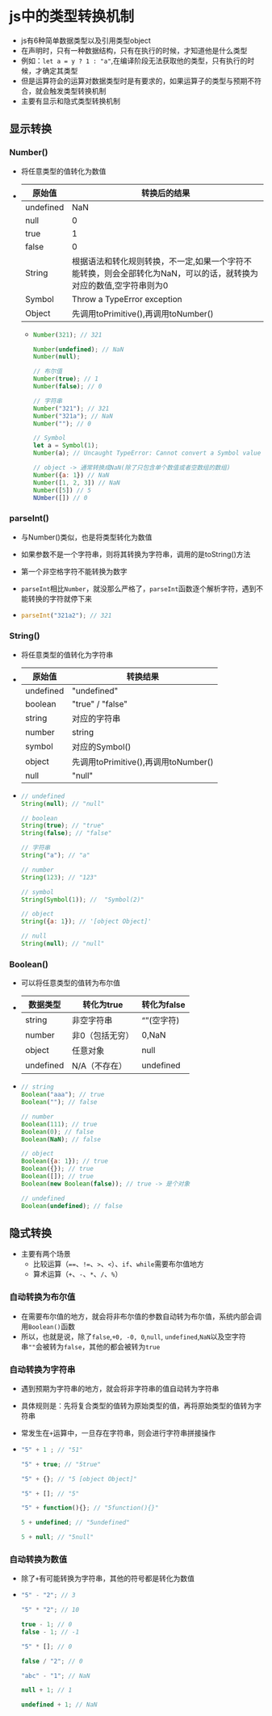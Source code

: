 # js中的类型转换机制

- js有6种简单数据类型以及引用类型object
- 在声明时，只有一种数据结构，只有在执行的时候，才知道他是什么类型
- 例如：`let a = y ? 1 : "a"`,在编译阶段无法获取他的类型，只有执行的时候，才确定其类型
- 但是运算符会的运算对数据类型时是有要求的，如果运算子的类型与预期不符合，就会触发类型转换机制
- 主要有显示和隐式类型转换机制

## 显示转换

### Number()

- 将任意类型的值转化为数值

- | 原始值    | 转换后的结果                                                 |
  | --------- | ------------------------------------------------------------ |
  | undefined | NaN                                                          |
  | null      | 0                                                            |
  | true      | 1                                                            |
  | false     | 0                                                            |
  | String    | 根据语法和转化规则转换，不一定,如果一个字符不能转换，则会全部转化为NaN，可以的话，就转换为对应的数值,空字符串则为0 |
  | Symbol    | Throw a TypeError exception                                  |
  | Object    | 先调用toPrimitive(),再调用toNumber()                         |

  - ```js
    Number(321); // 321
    
    Number(undefined); // NaN
    Number(null);
    
    // 布尔值
    Number(true); // 1
    Number(false); // 0
    
    // 字符串
    Number("321"); // 321
    Number("321a"); // NaN
    Number(""); // 0
    
    // Symbol
    let a = Symbol(1);
    Number(a); // Uncaught TypeError: Cannot convert a Symbol value to a number
    
    // object -> 通常转换成NaN(除了只包含单个数值或者空数组的数组)
    Number({a: 1}) // NaN
    Number([1, 2, 3]) // NaN
    Number([5]) // 5
    NUmber([]) // 0
    ```
    

### parseInt()

- 与Number()类似，也是将类型转化为数值

- 如果参数不是一个字符串，则将其转换为字符串，调用的是toString()方法

- 第一个非空格字符不能转换为数字

- `parseInt`相比`Number`，就没那么严格了，`parseInt`函数逐个解析字符，遇到不能转换的字符就停下来

- ```js
  parseInt("321a2"); // 321
  ```

### String()

- 将任意类型的值转化为字符串

- | 原始值    | 转换结果                             |
  | --------- | ------------------------------------ |
  | undefined | "undefined"                          |
  | boolean   | "true" / "false"                     |
  | string    | 对应的字符串                         |
  | number    | string                               |
  | symbol    | 对应的Symbol()                       |
  | object    | 先调用toPrimitive(),再调用toNumber() |
  | null      | "null"                               |

- ```js
  // undefined
  String(null); // "null"
  
  // boolean
  String(true); // "true"
  String(false); // "false"
  
  // 字符串
  String("a"); // "a"
  
  // number
  String(123); // "123"
  
  // symbol
  String(Symbol(1)); //  "Symbol(2)"
  
  // object
  String({a: 1}); // '[object Object]'
  
  // null
  String(null); // "null"
  ```

### Boolean()

- 可以将任意类型的值转为布尔值

- | 数据类型  | 转化为true      | 转化为false |
  | --------- | --------------- | ----------- |
  | string    | 非空字符串      | “”(空字符)  |
  | number    | 非0（包括无穷） | 0,NaN       |
  | object    | 任意对象        | null        |
  | undefined | N/A（不存在）   | undefined   |

- ```js
  // string
  Boolean("aaa"); // true
  Boolean(""); // false
  
  // number
  Boolean(111); // true
  Boolean(0); // false
  Boolean(NaN); // false
  
  // object
  Boolean({a: 1}); // true
  Boolean({}); // true
  Boolean([]); // true
  Boolean(new Boolean(false)); // true -> 是个对象
  
  // undefined
  Boolean(undefined); // false
  ```

## 隐式转换

- 主要有两个场景
  - 比较运算（`==`、`!=`、`>`、`<`）、`if`、`while`需要布尔值地方
  - 算术运算（`+`、`-`、`*`、`/`、`%`）

### 自动转换为布尔值

- 在需要布尔值的地方，就会将非布尔值的参数自动转为布尔值，系统内部会调用`Boolean()`函数
- 所以，也就是说，除了`false`,`+0, -0, 0`,`null`, `undefined`,`NaN`以及空字符串`""`会被转为`false`，其他的都会被转为`true`

### 自动转换为字符串

- 遇到预期为字符串的地方，就会将非字符串的值自动转为字符串

- 具体规则是：先将复合类型的值转为原始类型的值，再将原始类型的值转为字符串

- 常发生在`+`运算中，一旦存在字符串，则会进行字符串拼接操作

- ```js
  "5" + 1 ; // "51"
  
  "5" + true; // "5true"
  
  "5" + {}; // "5 [object Object]"
  
  "5" + []; // "5"
  
  "5" + function(){}; // "5function(){}"
  
  5 + undefined; // "5undefined"
  
  5 + null; // "5null"
  ```

### 自动转换为数值

- 除了`+`有可能转换为字符串，其他的符号都是转化为数值

- ```js
  "5" - "2"; // 3
  
  "5" * "2"; // 10
  
  true - 1; // 0
  false - 1; // -1
  
  "5" * []; // 0
  
  false / "2"; // 0
  
  "abc" - "1"; // NaN
  
  null + 1; // 1
  
  undefined + 1; // NaN
  ```

